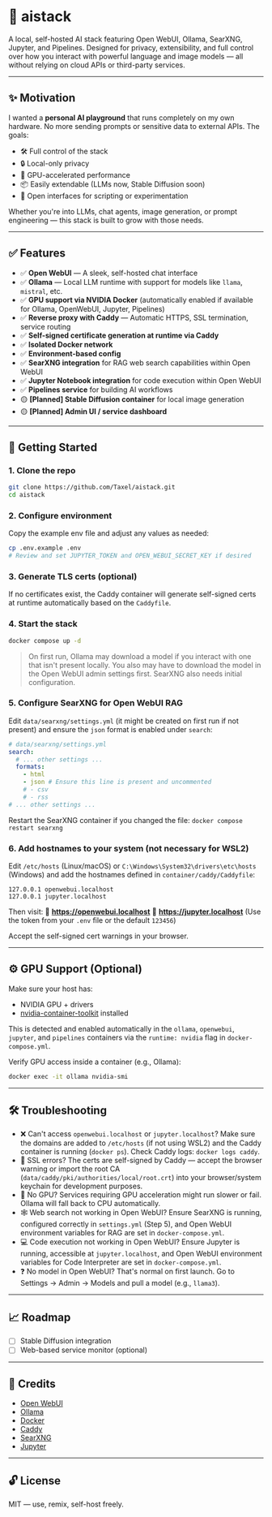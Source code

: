 # 🧠 aistack

A local, self-hosted AI stack featuring Open WebUI, Ollama, SearXNG, Jupyter, and Pipelines. Designed for privacy, extensibility, and full control over how you interact with powerful language and image models — all without relying on cloud APIs or third-party services.

---

## ✨ Motivation

I wanted a **personal AI playground** that runs completely on my own hardware. No more sending prompts or sensitive data to external APIs. The goals:

- 🛠️ Full control of the stack
- 🔒 Local-only privacy
- 🚀 GPU-accelerated performance
- 📦 Easily extendable (LLMs now, Stable Diffusion soon)
- 🧩 Open interfaces for scripting or experimentation

Whether you're into LLMs, chat agents, image generation, or prompt engineering — this stack is built to grow with those needs.

---

## ✅ Features

- ✅ **Open WebUI** — A sleek, self-hosted chat interface
- ✅ **Ollama** — Local LLM runtime with support for models like `llama`, `mistral`, etc.
- ✅ **GPU support via NVIDIA Docker** (automatically enabled if available for Ollama, OpenWebUI, Jupyter, Pipelines)
- ✅ **Reverse proxy with Caddy** — Automatic HTTPS, SSL termination, service routing
- ✅ **Self-signed certificate generation at runtime via Caddy**
- ✅ **Isolated Docker network**
- ✅ **Environment-based config**
- ✅ **SearXNG integration** for RAG web search capabilities within Open WebUI
- ✅ **Jupyter Notebook integration** for code execution within Open WebUI
- ✅ **Pipelines service** for building AI workflows
- 🟡 **[Planned] Stable Diffusion container** for local image generation
- 🟡 **[Planned] Admin UI / service dashboard**

---

## 🚀 Getting Started

### 1. Clone the repo

```bash
git clone https://github.com/Taxel/aistack.git
cd aistack
```

### 2. Configure environment

Copy the example env file and adjust any values as needed:

```bash
cp .env.example .env
# Review and set JUPYTER_TOKEN and OPEN_WEBUI_SECRET_KEY if desired
```

### 3. Generate TLS certs (optional)

If no certificates exist, the Caddy container will generate self-signed certs at runtime automatically based on the `Caddyfile`.

### 4. Start the stack

```bash
docker compose up -d
```

> On first run, Ollama may download a model if you interact with one that isn't present locally. You also may have to download the model in the Open WebUI admin settings first. SearXNG also needs initial configuration.

### 5. Configure SearXNG for Open WebUI RAG

Edit `data/searxng/settings.yml` (it might be created on first run if not present) and ensure the `json` format is enabled under `search`:

```yaml
# data/searxng/settings.yml
search:
  # ... other settings ...
  formats:
    - html
    - json # Ensure this line is present and uncommented
    # - csv
    # - rss
# ... other settings ...
```
Restart the SearXNG container if you changed the file: `docker compose restart searxng`

### 6. Add hostnames to your system (not necessary for WSL2)

Edit `/etc/hosts` (Linux/macOS) or `C:\Windows\System32\drivers\etc\hosts` (Windows) and add the hostnames defined in `container/caddy/Caddyfile`:

```
127.0.0.1 openwebui.localhost
127.0.0.1 jupyter.localhost
```

Then visit:
🔗 **https://openwebui.localhost**
🔗 **https://jupyter.localhost** (Use the token from your `.env` file or the default `123456`)

Accept the self-signed cert warnings in your browser.

---

## ⚙️ GPU Support (Optional)

Make sure your host has:

- NVIDIA GPU + drivers
- [nvidia-container-toolkit](https://docs.nvidia.com/datacenter/cloud-native/container-toolkit/install-guide.html) installed

This is detected and enabled automatically in the `ollama`, `openwebui`, `jupyter`, and `pipelines` containers via the `runtime: nvidia` flag in `docker-compose.yml`.

Verify GPU access inside a container (e.g., Ollama):

```bash
docker exec -it ollama nvidia-smi
```

---

## 🛠️ Troubleshooting

- ❌ Can't access `openwebui.localhost` or `jupyter.localhost`? Make sure the domains are added to `/etc/hosts` (if not using WSL2) and the Caddy container is running (`docker ps`). Check Caddy logs: `docker logs caddy`.
- 🔐 SSL errors? The certs are self-signed by Caddy — accept the browser warning or import the root CA (`data/caddy/pki/authorities/local/root.crt`) into your browser/system keychain for development purposes.
- 🐳 No GPU? Services requiring GPU acceleration might run slower or fail. Ollama will fall back to CPU automatically.
- 🕸️ Web search not working in Open WebUI? Ensure SearXNG is running, configured correctly in `settings.yml` (Step 5), and Open WebUI environment variables for RAG are set in `docker-compose.yml`.
- 💻 Code execution not working in Open WebUI? Ensure Jupyter is running, accessible at `jupyter.localhost`, and Open WebUI environment variables for Code Interpreter are set in `docker-compose.yml`.
- ❓ No model in Open WebUI? That's normal on first launch. Go to Settings -> Admin -> Models and pull a model (e.g., `llama3`).

---

## 📈 Roadmap

- [ ] Stable Diffusion integration
- [ ] Web-based service monitor (optional)

---

## 🧠 Credits

- [Open WebUI](https://github.com/open-webui/open-webui)
- [Ollama](https://github.com/ollama/ollama)
- [Docker](https://www.docker.com/)
- [Caddy](https://caddyserver.com/)
- [SearXNG](https://github.com/searxng/searxng)
- [Jupyter](https://jupyter.org/)

---

## 🔓 License

MIT — use, remix, self-host freely.